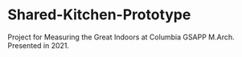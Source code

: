 # Shared-Kitchen-Prototype
Project for Measuring the Great Indoors at Columbia GSAPP M.Arch. Presented in 2021.
